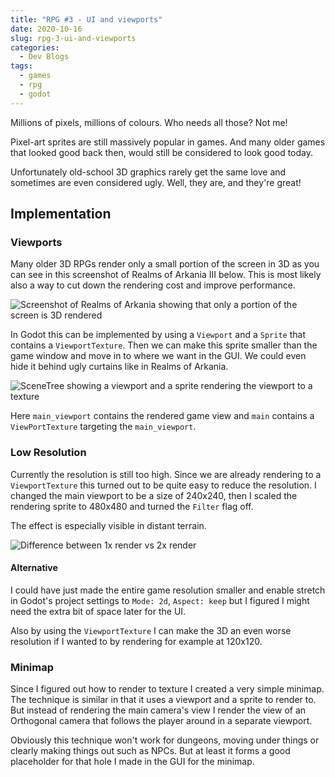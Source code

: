 ```yaml
---
title: "RPG #3 - UI and viewports"
date: 2020-10-16
slug: rpg-3-ui-and-viewports
categories:
  - Dev Blogs
tags:
  - games
  - rpg
  - godot
---
```


Millions of pixels, millions of colours. Who needs all those? Not me!

Pixel-art sprites are still massively popular in games.
And many older games that looked good back then, would still be considered to look good today.

Unfortunately old-school 3D graphics rarely get the same love and sometimes are even considered ugly. Well, they are, and they're great!

## Implementation

### Viewports

Many older 3D RPGs render only a small portion of the screen in 3D as you can see in this screenshot of Realms of Arkania III below. This is most likely also a way to cut down the rendering cost and improve performance.

![Screenshot of Realms of Arkania showing that only a portion of the screen is 3D rendered](/img/sa3.png)

In Godot this can be implemented by using a `Viewport` and a `Sprite` that contains a `ViewportTexture`.
Then we can make this sprite smaller than the game window and move in to where we want in the GUI.
We could even hide it behind ugly curtains like in Realms of Arkania.

![SceneTree showing a viewport and a sprite rendering the viewport to a texture](/img/render_to_texture.png)

Here `main_viewport` contains the rendered game view and `main` contains a `ViewPortTexture` targeting the `main_viewport`.

### Low Resolution

Currently the resolution is still too high.
Since we are already rendering to a `ViewportTexture` this turned out to be quite easy to reduce the resolution.
I changed the main viewport to be a size of 240x240, then I scaled the rendering sprite to 480x480 and turned the `Filter` flag off. 

The effect is especially visible in distant terrain.

![Difference between 1x render vs 2x render](/img/pixely_pixels.gif)

#### Alternative

I could have just made the entire game resolution smaller and enable stretch in Godot's project settings to `Mode: 2d`, `Aspect: keep` but I figured I might need the extra bit of space later for the UI.

Also by using the `ViewportTexture` I can make the 3D an even worse resolution if I wanted to by rendering for example at 120x120.

### Minimap

Since I figured out how to render to texture I created a very simple minimap.
The technique is similar in that it uses a viewport and a sprite to render to.
But instead of rendering the main camera's view I render the view of an Orthogonal camera that follows the player around in a separate viewport.

Obviously this technique won't work for dungeons, moving under things or clearly making things out such as NPCs.
But at least it forms a good placeholder for that hole I made in the GUI for the minimap.
